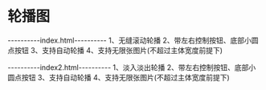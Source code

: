 # 轮播图
----------index.html----------
1、无缝滚动轮播
2、带左右控制按钮、底部小圆点按钮
3、支持自动轮播
4、支持无限张图片(不超过主体宽度前提下)

----------index2.html----------
1、淡入淡出轮播
2、带左右控制按钮、底部小圆点按钮
3、支持自动轮播
4、支持无限张图片(不超过主体宽度前提下)